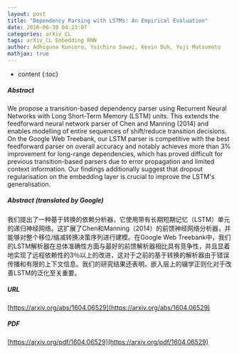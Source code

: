 ```yaml
---
layout: post
title: "Dependency Parsing with LSTMs: An Empirical Evaluation"
date: 2016-06-30 04:23:07
categories: arXiv_CL
tags: arXiv_CL Embedding RNN
author: Adhiguna Kuncoro, Yuichiro Sawai, Kevin Duh, Yuji Matsumoto
mathjax: true
---
```


* content
{:toc}

##### Abstract
We propose a transition-based dependency parser using Recurrent Neural Networks with Long Short-Term Memory (LSTM) units. This extends the feedforward neural network parser of Chen and Manning (2014) and enables modelling of entire sequences of shift/reduce transition decisions. On the Google Web Treebank, our LSTM parser is competitive with the best feedforward parser on overall accuracy and notably achieves more than 3% improvement for long-range dependencies, which has proved difficult for previous transition-based parsers due to error propagation and limited context information. Our findings additionally suggest that dropout regularisation on the embedding layer is crucial to improve the LSTM's generalisation.

##### Abstract (translated by Google)
我们提出了一种基于转换的依赖分析器，它使用带有长期短期记忆（LSTM）单元的递归神经网络。这扩展了Chen和Manning（2014）的前馈神经网络分析器，并能够对整个移位/缩减转换决策序列进行建模。在Google Web Treebank中，我们的LSTM解析器在总体准确性方面与最好的前馈解析器相比具有竞争性，并且显着地实现了远程依赖性的3％以上的改进，这对于之前的基于转换的解析器由于错误传播和有限的上下文信息。我们的研究结果还表明，嵌入层上的辍学正则化对于改善LSTM的泛化至关重要。

##### URL
[https://arxiv.org/abs/1604.06529](https://arxiv.org/abs/1604.06529)

##### PDF
[https://arxiv.org/pdf/1604.06529](https://arxiv.org/pdf/1604.06529)


